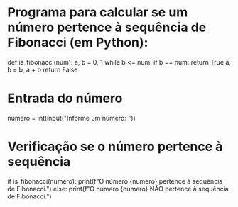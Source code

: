 # Programa para calcular se um número pertence à sequência de Fibonacci (em Python):
def is_fibonacci(num):
    a, b = 0, 1
    while b <= num:
        if b == num:
            return True
        a, b = b, a + b
    return False
# Entrada do número
numero = int(input("Informe um número: "))
# Verificação se o número pertence à sequência
if is_fibonacci(numero):
    print(f"O número {numero} pertence à sequência de Fibonacci.")
else:
    print(f"O número {numero} NÃO pertence à sequência de Fibonacci.")
